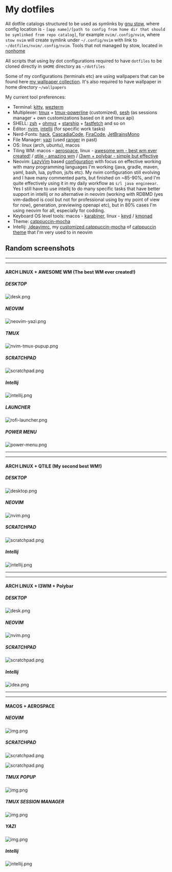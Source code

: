 # My dotfiles

All dotfile catalogs structured to be used as symlinks by [gnu stow](https://www.gnu.org/software/stow/), where config location is - `[app name]/[path to config from home dir that should be symlinked from repo catalog]`, for example `nvim/.config/nvim`,
where `stow nvim` will create symlink under `~/.config/nvim` with link to
`~/dotfiles/nvim/.config/nvim`. Tools that not managed by stow, located in [nonhome](nonhome)

All scripts that using by dot configurations required to have `dotfiles` to be cloned directly in `$HOME` directory as `~/dotfiles`

Some of my configurations (terminals etc) are using wallpapers that can be found here [my wallpaper collection](https://gitlab.com/Serhii.Dudar1/wallpapers).
It's also required to have wallpaper in home directory `~/wallpapers`

My current tool preferences:

- Terminal: [kitty](kitty), [wezterm](wezterm)
- Multiplexer: [tmux](tmux) + [tmux-powerline](tmux/.tmux/plugins/tmux-powerline) (customized), [sesh](https://github.com/joshmedeski/sesh) (as sessions manager + own customizations based on it and tmux api)
- SHELL: [zsh](zsh) + [ohmyz](https://ohmyz.sh/) + [starship](https://starship.rs/) + [fastfetch](https://github.com/fastfetch-cli/fastfetch) and so on
- Editor: [nvim](nvim), [intellij](idea) (for specific work tasks)
- Nerd-Fonts: [hack](https://www.programmingfonts.org/#hack), [CascadiaCode](https://www.programmingfonts.org/#cascadia-code), [FiraCode](https://www.programmingfonts.org/#firacode), [JetBrainsMono](https://www.programmingfonts.org/#jetbrainsmono)
- File Manager: [yazi](yazi) (used [ranger](ranger) in past)
- OS: linux (arch, ubuntu), macos
- Tiling WM: macos - [aerospace](https://github.com/nikitabobko/AeroSpace), linux - [awesome wm - best wm ever created!](https://awesomewm.org/index.html) / [qtile - amazing wm](https://qtile.org/) / [i3wm + polybar - simple but effective](https://i3wm.org/)
- Neovim: [LazyVim](https://www.lazyvim.org/) based [configuration](nvim/.config/nvim) with focus on effective working with many programming languages I'm working (java, gradle, maven, yaml, bash, lua, python, js/ts etc). My nvim configuration still evolving and I have many commented parts, but finished on ~85-90%, and I'm quite effectively using it in my daily workflow as `s/l java engineear`. Yes I still have to use intellij to do many specific tasks that have better support in intellij or no alternative in neovim (working with RDBMD (yes vim-dadbod is cool but not for professional using by my point of view for now), generation, previewing openapi etc), but in 80% cases I'm using neovim for all, especially for codding.
- Keyboard OS level tools: macos - [karabiner](karabiner), linux - [keyd](nonhome/keyd) / [kmonad](nonhome/kmonad)
- Theme: [catppuccin-mocha](https://github.com/catppuccin/nvim)
- Intellij: [.ideavimrc](idea/.ideavimrc), my [customized catppuccin-mocha](idea/Catppuccin_Mocha.icls) of [catppuccin theme](https://github.com/catppuccin/jetbrains) that I'm very used to in neovim

## Random screenshots

---

---

#### ARCH LINUX + AWESOME WM (The best WM ever created!)

##### DESKTOP

![desk.png](images/awesome/desk.png)

##### NEOVIM

![neovim-yazi.png](images/awesome/neovim-yazi.png)

##### TMUX

![nvim-tmux-pupup.png](images/awesome/nvim-tmux-pupup.png)

##### SCRATCHPAD

![scratchpad.png](images/awesome/scratchpad.png)

##### Intellij

![intellij.png](images/awesome/intellij.png)

##### LAUNCHER

![rofi-launcher.png](images/awesome/rofi-launcher.png)

##### POWER MENU

![power-menu.png](images/awesome/power-menu.png)

---

---

#### ARCH LINUX + QTILE (My second best WM!)

##### DESKTOP

![desktop.png](images/qtile/desktop.png)

##### NEOVIM

![nvim.png](images/qtile/nvim.png)

##### SCRATCHPAD

![scratchpad.png](images/qtile/scratchpad.png)

##### Intellij

![intellij.png](images/qtile/intellij.png)

---

---

#### ARCH LINUX + I3WM + Polybar

##### DESKTOP

![desk.png](images/i3wm/desk.png)

##### NEOVIM

![nvim.png](images/i3wm/nvim.png)

##### SCRATCHPAD

![scratchpad.png](images/i3wm/scratchpad.png)

##### Intellij

![idea.png](images/i3wm/idea.png)

---

---

#### MACOS + AEROSPACE

##### NEOVIM

![img.png](images/mac/nvim.png)

##### SCRATCHPAD

![scratchpad.png](images/mac/scratchpad_iterm.png)

![scratchpad.png](images/mac/scratchpad_music.png)

##### TMUX POPUP

![img.png](images/mac/tmux_popup.png)

##### TMUX SESSION MANAGER

![img.png](images/mac/tmux_session_manager.png)

##### YAZI

![img.png](images/mac/yazi.png)

##### Intellij

![intellij.png](images/mac/intellij.png)
